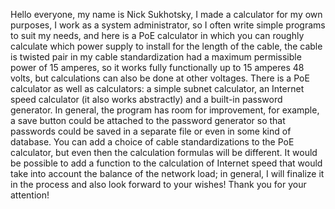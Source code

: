 Hello everyone, my name is Nick Sukhotsky, I made a calculator for my own purposes, I work as a system administrator, so I often write simple programs to suit my needs, and here is a PoE calculator in which you can roughly calculate which power supply to install for the length of the cable, the cable is twisted pair in my cable standardization had a maximum permissible power of 15 amperes, so it works fully functionally up to 15 amperes 48 volts, but calculations can also be done at other voltages. There is a PoE calculator as well as calculators: a simple subnet calculator, an Internet speed calculator (it also works abstractly) and a built-in password generator. In general, the program has room for improvement, for example, a save button could be attached to the password generator so that passwords could be saved in a separate file or even in some kind of database. You can add a choice of cable standardizations to the PoE calculator, but even then the calculation formulas will be different. It would be possible to add a function to the calculation of Internet speed that would take into account the balance of the network load; in general, I will finalize it in the process and also look forward to your wishes! Thank you for your attention!
